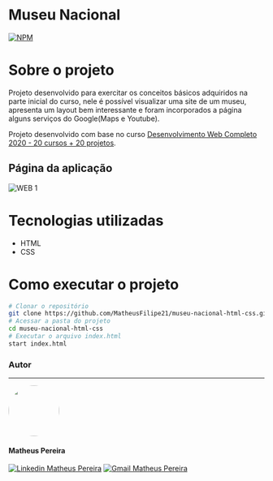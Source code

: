 # Museu Nacional
[![NPM](https://img.shields.io/npm/l/react)](https://github.com/MatheusFilipe21/museu-nacional-html-css/blob/master/LICENSE)

# Sobre o projeto
Projeto desenvolvido para exercitar os conceitos básicos adquiridos na parte inicial do curso, nele é possível visualizar uma site de um museu, apresenta um layout bem interessante e foram incorporados a página alguns serviços do Google(Maps e Youtube).

Projeto desenvolvido com base no curso [Desenvolvimento Web Completo 2020 - 20 cursos + 20 projetos](https://www.udemy.com/course/web-completo/ "Udemy").

## Página da aplicação
![WEB 1](https://user-images.githubusercontent.com/57512945/106518327-7a16b280-64b8-11eb-9e50-c1ec6d9dbc16.png)

# Tecnologias utilizadas

- HTML
- CSS

# Como executar o projeto

```bash
# Clonar o repositório
git clone https://github.com/MatheusFilipe21/museu-nacional-html-css.git
# Acessar a pasta do projeto
cd museu-nacional-html-css 
# Executar o arquivo index.html
start index.html
```

### Autor
---

 <img style="border-radius: 50%;" src="https://avatars3.githubusercontent.com/u/57512945?s=400&u=59280288c5d415b3aedca01cbb06db3c600740a8&v=4" width="100px;" alt=""/>

#### Matheus Pereira

<a href="https://www.linkedin.com/in/matheusfilipe21" target="_blank" title="Linkedin Matheus Pereira"><img src="https://img.shields.io/badge/-Matheus Pereira-blue?style=flat-square&logo=Linkedin&logoColor=white&link=https://www.linkedin.com/in/matheusfilipe21" alt="Linkedin Matheus Pereira"/></a> [![Gmail Matheus Pereira](https://img.shields.io/badge/-matheusfilipe1999@gmail.com-c14438?style=flat-square&logo=Gmail&logoColor=white&link=mailto:matheusfilipe1999@gmail.com)](mailto:matheusfilipe1999@gmail.com "Gmail Matheus Pereira")
